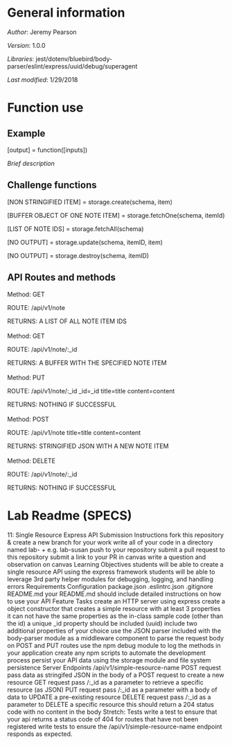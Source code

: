 # General information
_Author_: Jeremy Pearson

_Version_: 1.0.0

_Libraries_: jest/dotenv/bluebird/body-parser/eslint/express/uuid/debug/superagent

_Last modified_: 1/29/2018

# Function use

## Example
[output] = function([inputs])

_Brief description_

## Challenge functions
[NON STRINGIFIED ITEM] = storage.create(schema, item)

[BUFFER OBJECT OF ONE NOTE ITEM] = storage.fetchOne(schema, itemId)

[LIST OF NOTE IDS] = storage.fetchAll(schema)

[NO OUTPUT] = storage.update(schema, itemID, item)

[NO OUTPUT] = storage.destroy(schema, itemID)

## API Routes and methods
Method: GET

ROUTE: /api/v1/note

RETURNS: A LIST OF ALL NOTE ITEM IDS
<br>
<br>
Method: GET

ROUTE: /api/v1/note/:_id

RETURNS: A BUFFER WITH THE SPECIFIED NOTE ITEM
<br>
<br>
Method: PUT

ROUTE: /api/v1/note/:_id _id=\_id title=title content=content

RETURNS: NOTHING IF SUCCESSFUL
<br>
<br>
Method: POST

ROUTE: /api/v1/note title=title content=content

RETURNS: STRINGIFIED JSON WITH A NEW NOTE ITEM
<br>
<br>
Method: DELETE

ROUTE: /api/v1/note/:_id

RETURNS: NOTHING IF SUCCESSFUL

# Lab Readme (SPECS)

11: Single Resource Express API
Submission Instructions
fork this repository & create a new branch for your work
write all of your code in a directory named lab- + <your name> e.g. lab-susan
push to your repository
submit a pull request to this repository
submit a link to your PR in canvas
write a question and observation on canvas
Learning Objectives
students will be able to create a single resource API using the express framework
students will be able to leverage 3rd party helper modules for debugging, logging, and handling errors
Requirements
Configuration
package.json
.eslintrc.json
.gitignore
README.md
your README.md should include detailed instructions on how to use your API
Feature Tasks
create an HTTP server using express
create a object constructor that creates a simple resource with at least 3 properties
it can not have the same properties as the in-class sample code (other than the id)
a unique _id property should be included (uuid)
include two additional properties of your choice
use the JSON parser included with the body-parser module as a middleware component to parse the request body on POST and PUT routes
use the npm debug module to log the methods in your application
create any npm scripts to automate the development process
persist your API data using the storage module and file system persistence
Server Endpoints
/api/v1/simple-resource-name
POST request
pass data as stringifed JSON in the body of a POST request to create a new resource
GET request
pass /:_id as a parameter to retrieve a specific resource (as JSON)
PUT request
pass /:_id as a parameter with a body of data to UPDATE a pre-existing resource
DELETE request
pass /:_id as a parameter to DELETE a specific resource
this should return a 204 status code with no content in the body
Stretch:
Tests
write a test to ensure that your api returns a status code of 404 for routes that have not been registered
write tests to ensure the /api/v1/simple-resource-name endpoint responds as expected.
